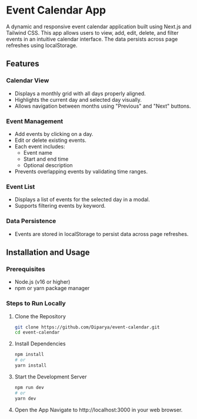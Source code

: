# Event Calendar App
A dynamic and responsive event calendar application built using Next.js and Tailwind CSS. This app allows users to view, add, edit, delete, and filter events in an intuitive calendar interface. The data persists across page refreshes using localStorage.
## Features
### Calendar View
- Displays a monthly grid with all days properly aligned.
- Highlights the current day and selected day visually.
- Allows navigation between months using "Previous" and "Next" buttons.
### Event Management
- Add events by clicking on a day.
- Edit or delete existing events.
- Each event includes:
  - Event name
  - Start and end time
  - Optional description
- Prevents overlapping events by validating time ranges.
### Event List
- Displays a list of events for the selected day in a modal.
- Supports filtering events by keyword.
### Data Persistence
- Events are stored in localStorage to persist data across page refreshes.
## Installation and Usage
### Prerequisites
- Node.js (v16 or higher)
- npm or yarn package manager
### Steps to Run Locally
1. Clone the Repository
   ```bash
   git clone https://github.com/Diparya/event-calendar.git
   cd event-calendar
2. Install Dependencies
   ```bash
   npm install
   # or
   yarn install
3. Start the Development Server
   ```bash
   npm run dev
   # or
   yarn dev
4. Open the App Navigate to http://localhost:3000 in your web browser.
   
